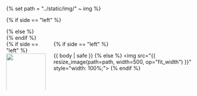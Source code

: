 {% set path = "../static/img/" ~ img %}

{% if side == "left" %}
<section class="section hero is-light">
{% else %}
<section class="section hero">
{% endif %}
<div class="hero-body">
<div class="container">
<div class="columns is-desktop">
<div class="column is-10 is-offset-1 content has-text-justified">

<div class="columns is-vcentered">
<div class="column">
{% if side == "left" %}
<img src="{{ resize_image(path=path, width=500, op="fit_width") }}" style="width: 100%;">
{% else %}

{{ body | safe }}
{% endif %}
</div>
<div class="column">
{% if side == "left" %}

{{ body | safe }}
{% else %}
<img src="{{ resize_image(path=path, width=500, op="fit_width") }}" style="width: 100%;">
{% endif %}
</div>
</div>
</div>

</div>
</div>
</div>
</section>
